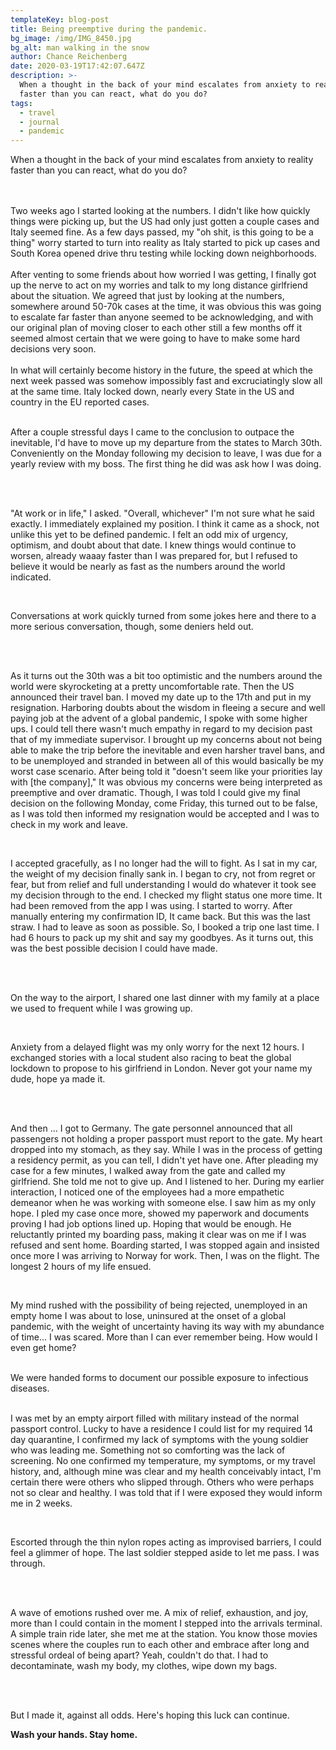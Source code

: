 ```yaml
---
templateKey: blog-post
title: Being preemptive during the pandemic.
bg_image: /img/IMG_8450.jpg
bg_alt: man walking in the snow
author: Chance Reichenberg
date: 2020-03-19T17:42:07.647Z
description: >-
  When a thought in the back of your mind escalates from anxiety to reality
  faster than you can react, what do you do?
tags:
  - travel
  - journal
  - pandemic
---
```


<div class="article-text">

When a thought in the back of your mind escalates from anxiety to reality faster than you can react, what do you do?

<br/>
<br/>
Two weeks ago I started looking at the numbers. I didn't like how quickly things were picking up, but the US had only just gotten a couple cases and Italy seemed fine. As a few days passed, my "oh shit, is this going to be a thing" worry started to turn into reality as Italy started to pick up cases and South Korea opened drive thru testing while locking down neighborhoods.

<br/>
<br/>
After venting to some friends about how worried I was getting, I finally got up the nerve to act on my worries and talk to my long distance girlfriend about the situation. 
We agreed that just by looking at the numbers, somewhere around 50-70k cases at the time, it was obvious this was going to escalate far faster than anyone seemed to be acknowledging, and with our original plan of moving closer to each other still a few months off it seemed almost certain that we were going to have to make some hard decisions very soon.

<br/>
<br/>
In what will certainly become history in the future, the speed at which the next week passed was somehow impossibly fast and excruciatingly slow all at the same time. Italy locked down, nearly every State in the US and country in the EU reported cases.

<br/>
<br/>

After a couple stressful days I came to the conclusion to outpace the inevitable, I'd have to move up my departure from the states to March 30th. Conveniently on the Monday following my decision to leave, I was due for a yearly review with my boss. The first thing he did was ask how I was doing.

<br/>
<br/>

"At work or in life," I asked. "Overall, whichever" I'm not sure what he said exactly.
I immediately explained my position.
I think it came as a shock, not unlike this yet to be defined pandemic.
I felt an odd mix of urgency, optimism, and doubt about that date. I knew things would continue to worsen, already waaay faster than I was prepared for, but I refused to believe it would be nearly as fast as the numbers around the world indicated.

<br/>

Conversations at work quickly turned from some jokes here and there to a more serious conversation, though, some deniers held out.

<br/>
<br/>

As it turns out the 30th was a bit too optimistic and the numbers around the world were skyrocketing at a pretty uncomfortable rate. Then the US announced their travel ban. I moved my date up to the 17th and put in my resignation. Harboring doubts about the wisdom in fleeing a secure and well paying job at the advent of a global pandemic, I spoke with some higher ups. I could tell there wasn't much empathy in regard to my decision past that of my immediate supervisor. I brought up my concerns about not being able to make the trip before the inevitable and even harsher travel bans, and to be unemployed and stranded in between all of this would basically be my worst case scenario.
After being told it "doesn't seem like your priorities lay with \[the company]," It was obvious my concerns were being interpreted as preemptive and over dramatic. Though, I was told I could give my final decision on the following Monday, come Friday, this turned out to be false, as I was told then informed my resignation would be accepted and I was to check in my work and leave.

<br/>

I accepted gracefully, as I no longer had the will to fight. As I sat in my car, the weight of my decision finally sank in. I began to cry, not from regret or fear, but from relief and full understanding I would do whatever it took see my decision through to the end. I checked my flight status one more time. It had been removed from the app I was using. I started to worry. After manually entering my confirmation ID, It came back.
But this was the last straw. I had to leave as soon as possible. So, I booked a trip one last time. I had 6 hours to pack up my shit and say my goodbyes. As it turns out, this was the best possible decision I could have made.

<br/>
<br/>

On the way to the airport, I shared one last dinner with my family at a place we used to frequent while I was growing up.

<br/>

Anxiety from a delayed flight was my only worry for the next 12 hours. I exchanged stories with a local student also racing to beat the global lockdown to propose to his girlfriend in London. Never got your name my dude, hope ya made it.

<br/>
<br/>

And then ... I got to Germany. The gate personnel announced that all passengers not holding a proper passport must report to the gate. My heart dropped into my stomach, as they say.
While I was in the process of getting a residency permit, as you can tell, I didn't yet have one.
After pleading my case for a few minutes, I walked away from the gate and called my girlfriend.
She told me not to give up.
And I listened to her.
During my earlier interaction, I noticed one of the employees had a more empathetic demeanor when he was working with someone else.
I saw him as my only hope.
I pled my case once more, showed my paperwork and documents proving I had job options lined up. Hoping that would be enough.
He reluctantly printed my boarding pass, making it clear was on me if I was refused and sent home.
Boarding started, I was stopped again and insisted once more I was arriving to Norway for work.
Then, I was on the flight.
The longest 2 hours of my life ensued.

<br/>

My mind rushed with the possibility of being rejected, unemployed in an empty home I was about to lose, uninsured at the onset of a global pandemic, with the weight of uncertainty having its way with my abundance of time... I was scared. More than I can ever remember being. How would I even get home?

<br/>
We were handed forms to document our possible exposure to infectious diseases.

<br/>
<br/>

I was met by an empty airport filled with military instead of the normal passport control. Lucky to have a residence I could list for my required 14 day quarantine, I confirmed my lack of symptoms with the young soldier who was leading me. Something not so comforting was the lack of screening. No one confirmed my temperature, my symptoms, or my travel history, and, although mine was clear and my health conceivably intact, I'm certain there were others who slipped through. Others who were perhaps not so clear and healthy. I was told that if I were exposed they would inform me in 2 weeks.

<br/>

Escorted through the thin nylon ropes acting as improvised barriers, I could feel a glimmer of hope. The last soldier stepped aside to let me pass. I was through.

<br/>
<br/>

A wave of emotions rushed over me. A mix of relief, exhaustion, and joy, more than I could contain in the moment I stepped into the arrivals terminal. A simple train ride later, she met me at the station. You know those movies scenes where the couples run to each other and embrace after long and stressful ordeal of being apart? Yeah, couldn't do that.
I had to decontaminate, wash my body, my clothes, wipe down my bags.

<br/>
<br/>

But I made it, against all odds. Here's hoping this luck can continue.

**Wash your hands. Stay home.**

</div>
